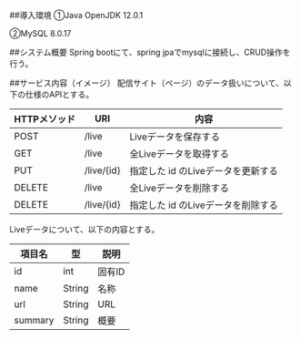 ##導入環境
①Java OpenJDK 12.0.1

②MySQL 8.0.17

##システム概要
Spring bootにて、spring jpaでmysqlに接続し、CRUD操作を行う。

##サービス内容（イメージ）
配信サイト（ページ）のデータ扱いについて、以下の仕様のAPIとする。

| HTTPメソッド | URI | 内容 |
| ------------- | ------------- | ------------- |
| POST | /live | Liveデータを保存する |
| GET | /live | 全Liveデータを取得する |
| PUT | /live/{id} | 指定した id のLiveデータを更新する |
| DELETE | /live | 全Liveデータを削除する |
| DELETE | /live/{id} | 指定した id のLiveデータを削除する |

Liveデータについて、以下の内容とする。

| 項目名 | 型 | 説明 |
| ------------- | ------------- | ------------- |
| id | int | 固有ID |
| name | String | 名称 |
| url | String | URL |
| summary | String | 概要 |
